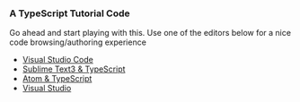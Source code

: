### A TypeScript Tutorial Code

Go ahead and start playing with this. Use one of the editors below for a nice code browsing/authoring experience 

* [Visual Studio Code](https://code.visualstudio.com/)
* [Sublime Text3 & TypeScript](https://github.com/Microsoft/TypeScript-Sublime-Plugin#installation)
* [Atom & TypeScript](https://atom.io/packages/atom-typescript)
* [Visual Studio](https://www.visualstudio.com/)


